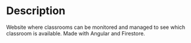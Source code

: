 # Description
Website where classrooms can be monitored and managed to see which classroom is available. Made with Angular and Firestore.
